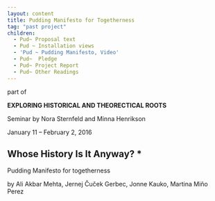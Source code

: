 ```yaml
---
layout: content
title: Pudding Manifesto for Togetherness
tag: "past project"
children:
  - Pud~ Proposal text
  - Pud ~ Installation views
  - 'Pud ~ Pudding Manifesto, Video'
  - Pud~  Pledge
  - Pud~ Project Report
  - Pud~ Other Readings
---
```

part of 

**EXPLORING HISTORICAL AND THEORECTICAL ROOTS**

Seminar by Nora Sternfeld and Minna Henrikson

January 11 – February 2, 2016



## Whose History Is It Anyway? *



Pudding Manifesto for togetherness

by Ali Akbar Mehta, Jernej Čuček Gerbec, Jonne Kauko, Martina Miño Perez
